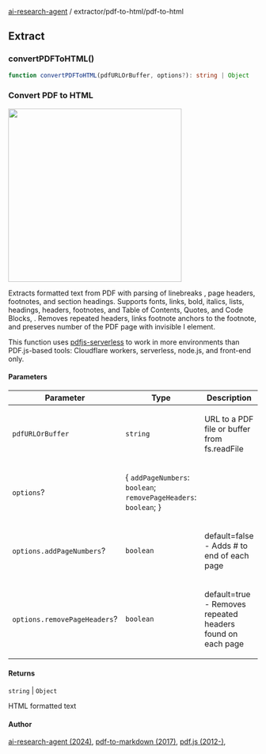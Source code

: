 [ai-research-agent](../../index.md) / extractor/pdf-to-html/pdf-to-html

## Extract

### convertPDFToHTML()

```ts
function convertPDFToHTML(pdfURLOrBuffer, options?): string | Object
```

### Convert PDF to HTML 
<img src="https://i.imgur.com/6IdNDLP.png" width="350px" />

Extracts formatted text from PDF with parsing of linebreaks ,
page headers, footnotes, and section headings. Supports fonts, links, bold, 
italics, lists, headings, headers, footnotes, and Table of Contents, 
Quotes, and Code Blocks, . Removes repeated headers, links footnote anchors to the footnote,
 and preserves number of the PDF page with invisible I element.

This function uses [pdfjs-serverless](https://github.com/johannschopplich/pdfjs-serverless) 
to work in more environments than PDF.js-based tools: 
Cloudflare workers, serverless, node.js, and front-end only.

#### Parameters

<table>
<thead>
<tr>
<th>Parameter</th>
<th>Type</th>
<th>Description</th>
</tr>
</thead>
<tbody>
<tr>
<td>

`pdfURLOrBuffer`

</td>
<td>

`string`

</td>
<td>

URL to a PDF file or buffer from fs.readFile

</td>
</tr>
<tr>
<td>

`options`?

</td>
<td>

\{ `addPageNumbers`: `boolean`; `removePageHeaders`: `boolean`; \}

</td>
<td>

</td>
</tr>
<tr>
<td>

`options.addPageNumbers`?

</td>
<td>

`boolean`

</td>
<td>

default=false - Adds  #  to end of each page

</td>
</tr>
<tr>
<td>

`options.removePageHeaders`?

</td>
<td>

`boolean`

</td>
<td>

default=true - Removes repeated headers found on each page

</td>
</tr>
</tbody>
</table>

#### Returns

`string` \| `Object`

HTML formatted text

#### Author

[ai-research-agent (2024)](https://airesearch.js.org),
[pdf-to-markdown (2017)](https://github.com/jzillmann/pdf-to-markdown/tree/master),
[pdf.js (2012-)](https://github.com/mozilla/pdf.js/releases),
